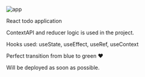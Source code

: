 ![app](https://user-images.githubusercontent.com/29509461/184510705-c5d5ed5a-2c32-4840-9e85-6684ac990663.PNG)

React todo application

ContextAPI and reducer logic is used in the project.

Hooks used: useState, useEffect, useRef, useContext

Perfect transition from blue to green ❤

Will be deployed as soon as possible.
